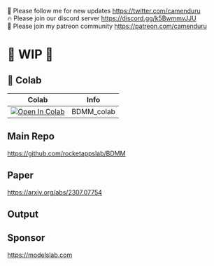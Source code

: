 🐣 Please follow me for new updates https://twitter.com/camenduru <br />
🔥 Please join our discord server https://discord.gg/k5BwmmvJJU <br />
🥳 Please join my patreon community https://patreon.com/camenduru <br />

# 🚦 WIP 🚦

## 🦒 Colab

| Colab | Info
| --- | --- |
[![Open In Colab](https://colab.research.google.com/assets/colab-badge.svg)](https://colab.research.google.com/github/camenduru/BDMM-colab/blob/main/BDMM_colab.ipynb) | BDMM_colab

## Main Repo
https://github.com/rocketappslab/BDMM

## Paper
https://arxiv.org/abs/2307.07754

## Output

## Sponsor
https://modelslab.com
